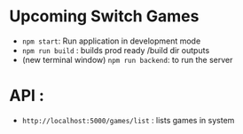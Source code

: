 # Upcoming Switch Games
- `npm start`: Run application in development mode
- `npm run build` : builds prod ready /build dir outputs
- (new terminal window) `npm run backend`: to run the server

# API :
- `http://localhost:5000/games/list` : lists games in system
